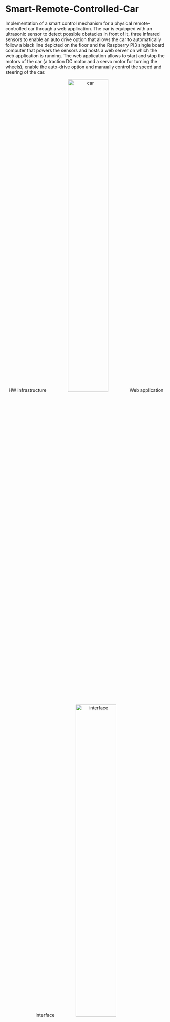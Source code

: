 # Smart-Remote-Controlled-Car
Implementation of a smart control mechanism for a physical remote-controlled car through a web application.
The car is equipped with an ultrasonic sensor to detect possible obstacles in front of it, three infrared sensors to enable an auto drive option that allows the car to automatically follow a black line depicted on the floor and the Raspberry PI3 single board computer that powers the sensors and hosts a web server on which the web application is running.
The web application allows to start and stop the motors of the car (a traction DC motor and a servo motor for turning the wheels), enable the auto-drive option and manually control the speed and steering of the car.
<center>
HW infrastructure
<img src="https://i.ibb.co/bdML6bC/car.jpg" alt="car" border="0" width="50%" height="50%">
Web application interface
<img src="https://i.ibb.co/Rh7YfBL/interface.png" alt="interface" border="0" width="50%" height="50%">

</center>
